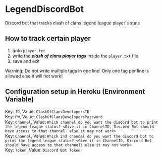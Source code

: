 # LegendDiscordBot
Discord bot that tracks clash of clans legend league player's stats

## How to track certain player
1. goto `player.txt`
2. write the ***clash of clans player tags*** inside the `player.txt` file
3. save and exit

Warning: Do not write multiple tags in one line! Only one tag per line is allowed else it will not work!

## Configuration setup in Heroku (Environment Variable)
Key: `ID`, Value: `ClashOfClansDevelopersID`<br>
Key: `PW`, Value: `ClashOfClansDevelopersPassword`<br>
Key: `Channel`, Value: `Which channel do you want the discord bot to print the legend league status? <Give it in ChannelID, Discord Bot should have access to that channel! else it may not work>`<br>
Key: `Channel`, Value: `Which 2nd channel do you want the discord bot to print the legend league status? <Give it in ChannelID, Discord Bot should have access to that channel! else it may not work>`<br>
Key: `Token`, Value: `Discord Bot Token`
